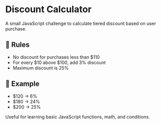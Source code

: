 # Discount Calculator

A small JavaScript challenge to calculate tiered discount based on user purchase.

## 📌 Rules
- No discount for purchases less than $110
- For every $10 above $100, add 3% discount
- Maximum discount is 25%

## 🔢 Example
- $120 → 6%
- $180 → 24%
- $200 → 25%

Useful for learning basic JavaScript functions, math, and conditions.
